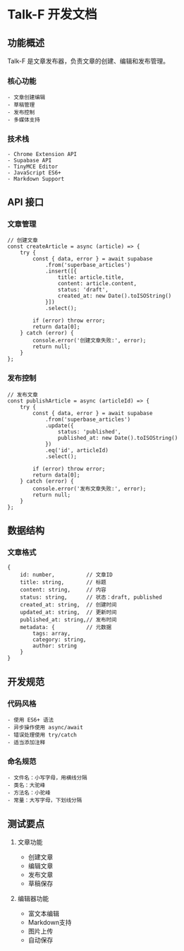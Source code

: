 # Talk-F 开发文档

## 功能概述
Talk-F 是文章发布器，负责文章的创建、编辑和发布管理。

### 核心功能
    - 文章创建编辑
    - 草稿管理
    - 发布控制
    - 多媒体支持

### 技术栈
    - Chrome Extension API
    - Supabase API
    - TinyMCE Editor
    - JavaScript ES6+
    - Markdown Support

## API 接口

### 文章管理
    // 创建文章
    const createArticle = async (article) => {
        try {
            const { data, error } = await supabase
                .from('superbase_articles')
                .insert([{
                    title: article.title,
                    content: article.content,
                    status: 'draft',
                    created_at: new Date().toISOString()
                }])
                .select();

            if (error) throw error;
            return data[0];
        } catch (error) {
            console.error('创建文章失败:', error);
            return null;
        }
    };

### 发布控制
    // 发布文章
    const publishArticle = async (articleId) => {
        try {
            const { data, error } = await supabase
                .from('superbase_articles')
                .update({
                    status: 'published',
                    published_at: new Date().toISOString()
                })
                .eq('id', articleId)
                .select();

            if (error) throw error;
            return data[0];
        } catch (error) {
            console.error('发布文章失败:', error);
            return null;
        }
    };

## 数据结构

### 文章格式
    {
        id: number,          // 文章ID
        title: string,       // 标题
        content: string,     // 内容
        status: string,      // 状态：draft, published
        created_at: string,  // 创建时间
        updated_at: string,  // 更新时间
        published_at: string,// 发布时间
        metadata: {          // 元数据
            tags: array,
            category: string,
            author: string
        }
    }

## 开发规范

### 代码风格
    - 使用 ES6+ 语法
    - 异步操作使用 async/await
    - 错误处理使用 try/catch
    - 适当添加注释

### 命名规范
    - 文件名：小写字母，用横线分隔
    - 类名：大驼峰
    - 方法名：小驼峰
    - 常量：大写字母，下划线分隔

## 测试要点
1. 文章功能
    - 创建文章
    - 编辑文章
    - 发布文章
    - 草稿保存

2. 编辑器功能
    - 富文本编辑
    - Markdown支持
    - 图片上传
    - 自动保存 